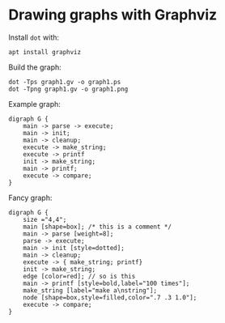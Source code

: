 # Drawing graphs with Graphviz
Install `dot` with:

    apt install graphviz

Build the graph:

    dot -Tps graph1.gv -o graph1.ps
    dot -Tpng graph1.gv -o graph1.png

Example graph:

    digraph G {
        main -> parse -> execute;
        main -> init;
        main -> cleanup;
        execute -> make_string;
        execute -> printf
        init -> make_string;
        main -> printf;
        execute -> compare;
    }

Fancy graph:

	digraph G {
		size ="4,4";
		main [shape=box]; /* this is a comment */
		main -> parse [weight=8];
		parse -> execute;
		main -> init [style=dotted];
		main -> cleanup;
		execute -> { make_string; printf}
		init -> make_string;
		edge [color=red]; // so is this
		main -> printf [style=bold,label="100 times"];
		make_string [label="make a\nstring"];
		node [shape=box,style=filled,color=".7 .3 1.0"];
		execute -> compare;
	}
